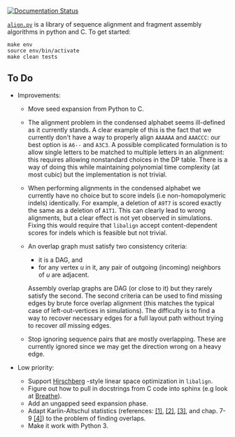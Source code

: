 [![Documentation Status](https://readthedocs.org/projects/alignpy/badge/?version=latest)](http://alignpy.readthedocs.org/en/latest/?badge=latest)

[`align.py`](https://alignpy.readthedocs.org/) is a library of sequence alignment and
fragment assembly algorithms in python and C. To get started:

```shell
make env
source env/bin/activate
make clean tests
```

## To Do

* Improvements:
    * Move seed expansion from Python to C.
    * The alignment problem in the condensed alphabet seems ill-defined as it
      currently stands. A clear example of this is the fact that we currently
      don't have a way to properly align `AAAAAA` and `AAACCC`: our best option
      is `A6--` and `A3C3`. A possible complicated formulation is to allow
      single letters to be matched to multiple letters in an alignment:
      this requires allowing nonstandard choices in the DP table. There is a
      way of doing this while maintaining polynomial time complexity (at most
      cubic) but the implementation is not trivial.
    * When performing alignments in the condensed alphabet we currently have
      no choice but to score indels (i.e non-homopolymeric indels) identically.
      For example, a deletion of `A9T7` is scored exactly the same as a
      deletion of `A1T1`. This can clearly lead to wrong alignments, but a
      clear effect is not yet observed in simulations. Fixing this would require
      that `libalign` accept content-dependent scores for indels which is
      feasible but not trivial.
    * An overlap graph must satisfy two consistency criteria:
      * it is a DAG, and
      * for any vertex *u* in it, any pair of outgoing (incoming) neighbors of
        *u* are adjacent.

      Assembly overlap graphs are DAG (or close to it) but
      they rarely satisfy the second. The second criteria can be used to find
      missing edges by brute force overlap alignment (this matches the typical
      case of left-out-vertices in simulations). The difficulty is to find a way
      to recover necessary edges for a full layout path without trying to
      recover *all* missing edges.
    * Stop ignoring sequence pairs that are
      mostly overlapping. These are currently ignored since we may get the
      direction wrong on a heavy edge.

* Low priority:
    * Support [Hirschberg](https://en.wikipedia.org/wiki/Hirschberg\'s_algorithm) -style
      linear space optimization in `libalign`.
    * Figure out how to pull in docstrings from C code into sphinx (e.g look
      at [Breathe](https://github.com/michaeljones/breathe)).
    * Add an ungapped seed expansion phase.
    * Adapt Karlin-Altschul statistics (references:
      [[1]](http://www.pnas.org/content/87/6/2264.full.pdf),
      [[2]](https://publications.mpi-cbg.de/Altschul_1990_5424.pdf),
      [[3]](http://www.jstor.org/stable/1427732?seq=1#page_scan_tab_contents), and
      chap. 7-9 [[4]](https://books.google.ca/books?id=uZvlBwAAQBAJ)) to the
      problem of finding overlaps.
    * Make it work with Python 3.

